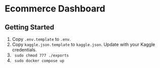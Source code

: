 # Ecommerce Dashboard

## Getting Started
1. Copy <code>.env.template</code> to <code>.env</code>.
1. Copy <code>kaggle.json.template</code> to <code>kaggle.json</code>. Update with your Kaggle credentials.
2. <code> sudo chmod 777 ./exports </code>
2. <code> sudo docker compose up </code>
